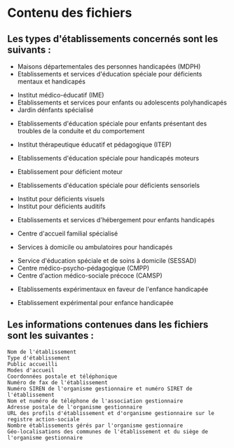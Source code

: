 # Contenu des fichiers
## Les types d'établissements concernés sont les suivants :

* Maisons départementales des personnes handicapées (MDPH)
* Etablissements et services d'éducation spéciale pour déficients mentaux et handicapés
 + Institut médico-éducatif (IME)
 + Etablissements et services pour enfants ou adolescents polyhandicapés
 + Jardin dénfants spécialisé
* Etablissements d'éducation spéciale pour enfants présentant des troubles de la conduite et du comportement
 + Institut thérapeutique éducatif et pédagogique (ITEP)
* Etablissements d'éducation spéciale pour handicapés moteurs
 + Etablissement pour déficient moteur
* Etablissements d'éducation spéciale pour déficients sensoriels
 + Institut pour déficients visuels
 + Institut pour déficients auditifs
* Etablissements et services d'hébergement pour enfants handicapés
 + Centre d'accueil familial spécialisé
* Services à domicile ou ambulatoires pour handicapés
 + Service d'éducation spéciale et de soins à domicile (SESSAD)
 + Centre médico-psycho-pédagogique (CMPP)
 + Centre d'action médico-sociale précoce (CAMSP)
* Etablissements expérimentaux en faveur de l'enfance handicapée
 + Etablissement expérimental pour enfance handicapée

## Les informations contenues dans les fichiers sont les suivantes :
    Nom de l'établissement
    Type d'établissement
    Public accueilli
    Modes d'accueil
    Coordonnées postale et téléphonique
    Numéro de fax de l'établissement
    Numéro SIREN de l'organisme gestionnaire et numéro SIRET de l'établissement
    Nom et numéro de téléphone de l'association gestionnaire
    Adresse postale de l'organisme gestionnaire
    URL des profils d'établissement et d'organisme gestionnaire sur le registre action-sociale
    Nombre établissements gérés par l'organisme gestionnaire
    Géo-localisations des communes de l'établissement et du siège de l'organisme gestionnaire
